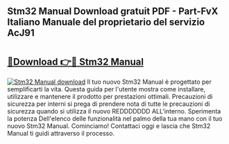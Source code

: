 ## Stm32 Manual Download gratuit PDF - Part-FvX Italiano Manuale del proprietario del servizio AcJ91

# <h2><a href="http://df9uvj9.blite.top/?on=Stm32+Manual">🔗Download 👉🔴 Stm32 Manual</a></h2>

[![Stm32 Manual download](https://i.imgur.com/lujVjoI.png)](http://df9uvj9.blite.top/?on=Stm32+Manual)
Il tuo nuovo Stm32 Manual è progettato per semplificarti la vita. Questa guida per l'utente mostra come installare, utilizzare e mantenere il prodotto per prestazioni ottimali. Precauzioni di sicurezza per interni si prega di prendere nota di tutte le precauzioni di sicurezza quando si utilizza il nuovo REDDDDDDD ALL'interno. Sperimenta la potenza Dell'elenco delle funzionalità nel palmo della tua mano con il tuo nuovo Stm32 Manual. Cominciamo! Contattaci oggi e lascia che Stm32 Manual ti guidi attraverso il processo.
